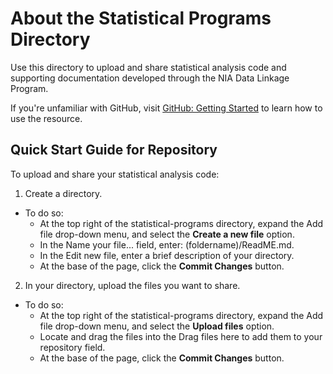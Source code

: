 # About the Statistical Programs Directory

Use this directory to upload and share statistical analysis code and supporting documentation developed through the NIA Data Linkage Program.

If you're unfamiliar with GitHub, visit [GitHub: Getting Started](https://docs.github.com/en/get-started) to learn how to use the resource.

## Quick Start Guide for Repository

To upload and share your statistical analysis code:

1. Create a directory.
  - To do so:
    - At the top right of the statistical-programs directory, expand the Add file drop-down menu, and select the **Create a new file** option.
    - In the Name your file... field, enter: (foldername)/ReadME.md.
    - In the Edit new file, enter a brief description of your directory.
    - At the base of the page, click the **Commit Changes** button.
2. In your directory, upload the files you want to share.
  - To do so:
    - At the top right of the statistical-programs directory, expand the Add file drop-down menu, and select the **Upload files** option.
    - Locate and drag the files into the Drag files here to add them to your repository field.
    - At the base of the page, click the **Commit Changes** button.
